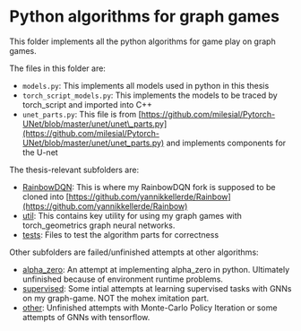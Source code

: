 # Python algorithms for graph games

This folder implements all the python algorithms for game play on graph games.

The files in this folder are:
+ `models.py`: This implements all models used in python in this thesis
+ `torch_script_models.py`: This implements the models to be traced by torch\_script and imported into C++
+ `unet_parts.py`: This file is from [https://github.com/milesial/Pytorch-UNet/blob/master/unet/unet\_parts.py](https://github.com/milesial/Pytorch-UNet/blob/master/unet/unet_parts.py) and implements components for the U-net

The thesis-relevant subfolders are:
+ [RainbowDQN](RainbowDQN): This is where my RainbowDQN fork is supposed to be cloned into [https://github.com/yannikkellerde/Rainbow](https://github.com/yannikkellerde/Rainbow)
+ [util](util): This contains key utility for using my graph games with torch\_geometrics graph neural networks.
+ [tests](tests): Files to test the algorithm parts for correctness

Other subfolders are failed/unfinished attempts at other algorithms:
+ [alpha\_zero](alpha_zero): An attempt at implementing alpha\_zero in python. Ultimately unfinished because of environment runtime problems.
+ [supervised](supervised): Some intial attempts at learning supervised tasks with GNNs on my graph-game. NOT the mohex imitation part.
+ [other](other): Unfinished attempts with Monte-Carlo Policy Iteration or some attempts of GNNs with tensorflow.
